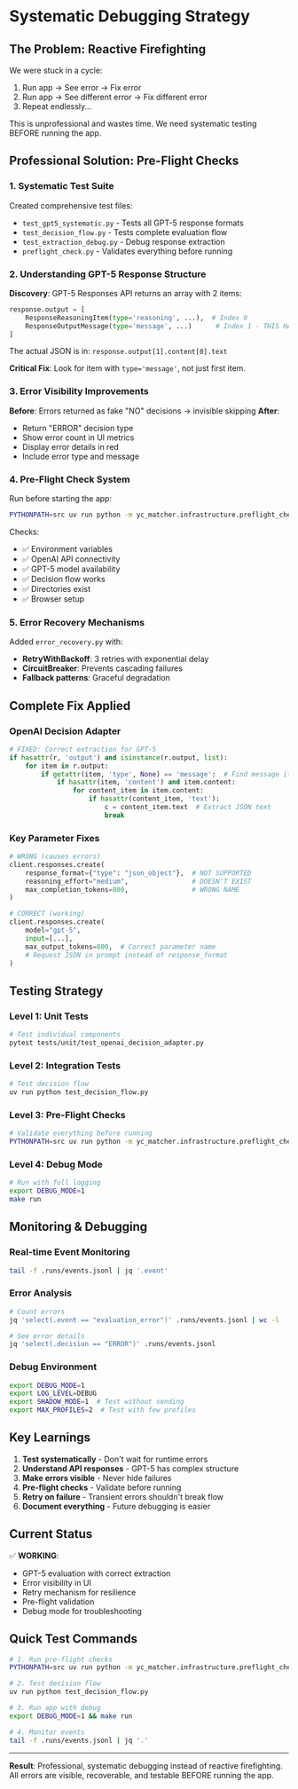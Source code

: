 # Systematic Debugging Strategy

## The Problem: Reactive Firefighting

We were stuck in a cycle:
1. Run app → See error → Fix error
2. Run app → See different error → Fix different error
3. Repeat endlessly...

This is unprofessional and wastes time. We need systematic testing BEFORE running the app.

## Professional Solution: Pre-Flight Checks

### 1. Systematic Test Suite

Created comprehensive test files:
- `test_gpt5_systematic.py` - Tests all GPT-5 response formats
- `test_decision_flow.py` - Tests complete evaluation flow
- `test_extraction_debug.py` - Debug response extraction
- `preflight_check.py` - Validates everything before running

### 2. Understanding GPT-5 Response Structure

**Discovery**: GPT-5 Responses API returns an array with 2 items:
```python
response.output = [
    ResponseReasoningItem(type='reasoning', ...),  # Index 0
    ResponseOutputMessage(type='message', ...)      # Index 1 - THIS HAS OUR TEXT!
]
```

The actual JSON is in: `response.output[1].content[0].text`

**Critical Fix**: Look for item with `type='message'`, not just first item.

### 3. Error Visibility Improvements

**Before**: Errors returned as fake "NO" decisions → invisible skipping
**After**: 
- Return "ERROR" decision type
- Show error count in UI metrics
- Display error details in red
- Include error type and message

### 4. Pre-Flight Check System

Run before starting the app:
```bash
PYTHONPATH=src uv run python -m yc_matcher.infrastructure.preflight_check
```

Checks:
- ✅ Environment variables
- ✅ OpenAI API connectivity
- ✅ GPT-5 model availability
- ✅ Decision flow works
- ✅ Directories exist
- ✅ Browser setup

### 5. Error Recovery Mechanisms

Added `error_recovery.py` with:
- **RetryWithBackoff**: 3 retries with exponential delay
- **CircuitBreaker**: Prevents cascading failures
- **Fallback patterns**: Graceful degradation

## Complete Fix Applied

### OpenAI Decision Adapter

```python
# FIXED: Correct extraction for GPT-5
if hasattr(r, 'output') and isinstance(r.output, list):
    for item in r.output:
        if getattr(item, 'type', None) == 'message':  # Find message item
            if hasattr(item, 'content') and item.content:
                for content_item in item.content:
                    if hasattr(content_item, 'text'):
                        c = content_item.text  # Extract JSON text
                        break
```

### Key Parameter Fixes

```python
# WRONG (causes errors)
client.responses.create(
    response_format={"type": "json_object"},  # NOT SUPPORTED
    reasoning_effort="medium",                # DOESN'T EXIST
    max_completion_tokens=800,                # WRONG NAME
)

# CORRECT (working)
client.responses.create(
    model="gpt-5",
    input=[...],
    max_output_tokens=800,  # Correct parameter name
    # Request JSON in prompt instead of response_format
)
```

## Testing Strategy

### Level 1: Unit Tests
```bash
# Test individual components
pytest tests/unit/test_openai_decision_adapter.py
```

### Level 2: Integration Tests
```bash
# Test decision flow
uv run python test_decision_flow.py
```

### Level 3: Pre-Flight Checks
```bash
# Validate everything before running
PYTHONPATH=src uv run python -m yc_matcher.infrastructure.preflight_check
```

### Level 4: Debug Mode
```bash
# Run with full logging
export DEBUG_MODE=1
make run
```

## Monitoring & Debugging

### Real-time Event Monitoring
```bash
tail -f .runs/events.jsonl | jq '.event'
```

### Error Analysis
```bash
# Count errors
jq 'select(.event == "evaluation_error")' .runs/events.jsonl | wc -l

# See error details
jq 'select(.decision == "ERROR")' .runs/events.jsonl
```

### Debug Environment
```bash
export DEBUG_MODE=1
export LOG_LEVEL=DEBUG
export SHADOW_MODE=1  # Test without sending
export MAX_PROFILES=2  # Test with few profiles
```

## Key Learnings

1. **Test systematically** - Don't wait for runtime errors
2. **Understand API responses** - GPT-5 has complex structure
3. **Make errors visible** - Never hide failures
4. **Pre-flight checks** - Validate before running
5. **Retry on failure** - Transient errors shouldn't break flow
6. **Document everything** - Future debugging is easier

## Current Status

✅ **WORKING**:
- GPT-5 evaluation with correct extraction
- Error visibility in UI
- Retry mechanism for resilience
- Pre-flight validation
- Debug mode for troubleshooting

## Quick Test Commands

```bash
# 1. Run pre-flight checks
PYTHONPATH=src uv run python -m yc_matcher.infrastructure.preflight_check

# 2. Test decision flow
uv run python test_decision_flow.py

# 3. Run app with debug
export DEBUG_MODE=1 && make run

# 4. Monitor events
tail -f .runs/events.jsonl | jq '.'
```

---

**Result**: Professional, systematic debugging instead of reactive firefighting. All errors are visible, recoverable, and testable BEFORE running the app.